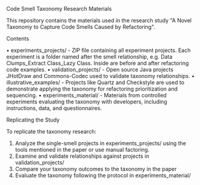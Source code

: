 Code Smell Taxonomy Research Materials

This repository contains the materials used in the research study "A Novel Taxonomy to Capture Code Smells Caused by Refactoring".

Contents

•	experiments_projects/ - ZIP file containing all experiment projects. Each experiment is a folder named after the smell relationship, e.g. Data Clumps_Extract Class_Lazy Class. Inside are before and after refactoring code examples.
•	validation_projects/ - Open source Java projects JHotDraw and Commons-Codec used to validate taxonomy relationships.
•	illustrative_examples/ - Projects like Quartz and Checkstyle are used to demonstrate applying the taxonomy for refactoring prioritization and sequencing.
•	experiments_material/ - Materials from controlled experiments evaluating the taxonomy with developers, including instructions, data, and questionnaires.

Replicating the Study

To replicate the taxonomy research:
1.	Analyze the single-smell projects in experiments_projects/ using the tools mentioned in the paper or use manual factoring.
2.	Examine and validate relationships against projects in validation_projects/
3.	Compare your taxonomy outcomes to  the taxonomy in the paper
4.	Evaluate the taxonomy following the protocol in experiments_material/
